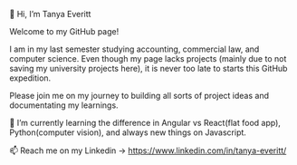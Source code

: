 👋 Hi, I’m Tanya Everitt

Welcome to my GitHub page!

I am in my last semester studying accounting, commercial law, and computer science. Even though my page lacks projects (mainly due to not saving my university projects here), it is never too late to starts this GitHub expedition.

Please join me on my journey to building all sorts of project ideas and documentating my learnings.

🌱 I’m currently learning the difference in Angular vs React(flat food app), Python(computer vision), and always new things on Javascript.

📫 Reach me on my Linkedin -> https://www.linkedin.com/in/tanya-everitt/

<!---
ttanyaeveritt/ttanyaeveritt is a ✨ special ✨ repository because its `README.md` (this file) appears on your GitHub profile.
You can click the Preview link to take a look at your changes.
--->
